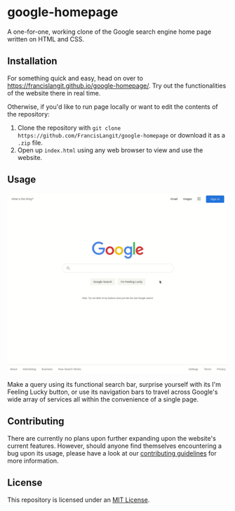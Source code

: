 # google-homepage

A one-for-one, working clone of the Google search engine home page written on HTML and CSS. 

## Installation

For something quick and easy, head on over to https://francislangit.github.io/google-homepage/.  Try out the functionalities of the website there in real time.

Otherwise, if you'd like to run page locally or want to edit the contents of the repository:

1. Clone the repository with `git clone https://github.com/FrancisLangit/google-homepage` or download it as a `.zip` file.
2. Open up `index.html` using any web browser to view and use the website.

## Usage

![GIF of website being used to make a query](readme_usage_gif.gif)

Make a query using its functional search bar, surprise yourself with its I'm Feeling Lucky button, or use its navigation bars to travel across Google's wide array of services all within the convenience of a single page.

## Contributing

There are currently no plans upon further expanding upon the website's current features. However, should anyone find themselves encountering a bug upon its usage, please have a look at our [contributing guidelines](CONTRIBUTING.md) for more information.

## License

This repository is licensed under an [MIT License](LICENSE).